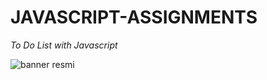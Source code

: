 # JAVASCRIPT-ASSIGNMENTS
*To Do List with Javascript*

![banner resmi](https://github.com/resithansonsuz/Patika-Education-Tasks/blob/main/Patika-Education-Tasks/JAVASCR%C4%B0PT/Javascript-odev2-Yap%C4%B1lacaklar-Listesi/Ekran.png)
